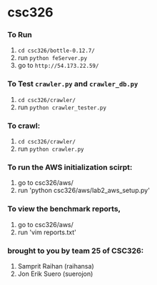 csc326
======

### To Run
1. `cd csc326/bottle-0.12.7/`
1. run `python feServer.py`
1. go to `http://54.173.22.59/`

### To Test `crawler.py` and `crawler_db.py`
1. `cd csc326/crawler/`
1. run `python crawler_tester.py`

### To crawl:
1. `cd csc326/crawler/`
1. run `python crawler.py`

### To run the AWS initialization scirpt:
1. go to csc326/aws/
2. run 'python csc326/aws/lab2_aws_setup.py'

### To view the benchmark reports,
1. go to csc326/aws/
2. run 'vim reports.txt'

### brought to you by team 25 of CSC326:
1. Samprit Raihan (raihansa)
1. Jon Erik Suero (suerojon)
